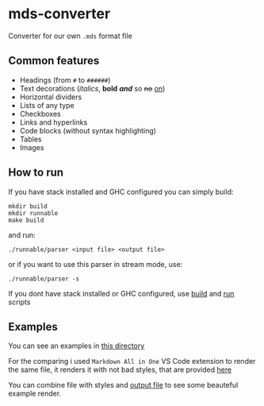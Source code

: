 # mds-converter

Converter for our own `.mds` format file

## Common features

- Headings (from `#` to `######`)
- Text decorations (*italics*, **bold** ***and*** so ~~no~~ <u>on</u>)
- Horizontal dividers
- Lists of any type
- Checkboxes
- Links and hyperlinks
- Code blocks (without syntax highlighting)
- Tables
- Images

## How to run

If you have stack installed and GHC configured you can simply build:

```shell
mkdir build
mkdir runnable
make build
```

and run:

```shell
./runnable/parser <input file> <output file>
```

or if you want to use this parser in stream mode, use:

```shell
./runnable/parser -s
```

If you dont have stack installed or GHC configured, use [build](./build.sh) and [run](./run.sh) scripts

## Examples

You can see an examples in [this directory](./test/)

For the comparing i used `Markdown All in One` VS Code extension to render the same file, it renders it with not bad styles, that are provided [here](./test/styles.html)

You can combine file with styles and [output file](./test/output.html) to see some beauteful example render.
